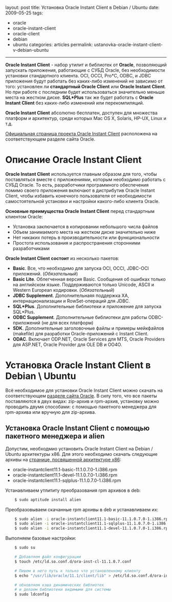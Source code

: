 layout: post
title: Установка Oracle Instant Client в Debian / Ubuntu
date: 2009-05-25
tags:
- oracle
- oracle-instant-client
- oracle-client
- debian
- ubuntu
categories: articles
permalink: ustanovka-oracle-instant-client-v-debian-ubuntu

---

**Oracle Instant Client** - набор утилит и библиотек от **Oracle**, позволяющий запускать приложения, работающие с СУБД Oracle, без необходимости установки стандартного клиента. OCI, OCCI, Pro\*C, ODBC, и JDBC приложения будут работать без каких-либо изменений не зависимо от того: установлен ли **стандартный Oracle Client** или **Oracle Instant Client**. Но при работе с последним будет использоваться значительно меньше места на жестком диске. **SQL*Plus** так же будет работать с **Oracle Instant Client** без каких-либо изменений или перекомпиляций.

**Oracle Instant Client** абсолютно бесплатен, доступен для множества платформ и архитектур, среди которых Mac OS X, Solaris, HP-UX, Linux и т.д.

<!-- more -->

[Официальная страница проекта Oracle Instant Client](http://www.oracle.com/technology/tech/oci/instantclient/index.html "Официальная страница Oracle Instant Client") расположена на соответствующем разделе сайта Oracle.

Описание Oracle Instant Client
==============================

**Oracle Instant Client** используется главным образом для того, чтобы поставляться вместе с приложениями, которым необходимо работать с СУБД Oracle. То есть, разработчики программного обеспечения помимо своего приложения включают в дистрибутив Oracle Instant Client, чтобы избавить конечного пользователя от необходимости самостоятельной установки и настройки какого-либо клиента Oracle.

**Основные преимущества Oracle Instant Client** перед стандартным клиентом Oracle:

  - Установка заключается в копировании небольшого числа файлов
  - Объем занимаемого места на жестком диске значительно ниже
  - Нет никаких потерь в производительности или функциональности
  - Простота использования и распространения сторонними разработчиками

**Oracle Instant Client состоит** из несколько пакетов:

  - **Basic**. Все, что необходимо для запуска OCI, OCCI, JDBC-OCI приложений. (*Обязательный*)
  - **Basic Lite**. Облегченная версия Basic. Сообщения об ошибках только на английском языке. Поддерживаются только Unicode, ASCII и Western European кодировки. (*Обязательный*)
  - **JDBC Supplement**. Дополнительнаяя поддержка XA, интернационализации и RowSet-операций для JDBC.
  - **SQL*Plus**. Дополнительные библиотеки и приложение для запуска SQL*Plus.
  - **ODBC Supplement**. Дополнительные библиотеки для работы ODBC-приложений (не для всех платформ)
  - **SDK**. Дополнительные заголовочные файлы и примеры  мейкфайлов (makefile) для разработки Oracle-приложений с Instant Client.
  - **ODAC**. Включает ODP.NET, Oracle Services для MTS, Oracle Providers для ASP.NET, Oracle Provider для OLE DB и OO4O.

Установка Oracle Instant Client в Debian \ Ubuntu
=================================================

Всё необходимое для установки Oracle Instant Client можно скачать на соответствующем [разделе сайта Oracle](http://www.oracle.com/technology/software/tech/oci/instantclient/index.html "Раздел сайта Oracle, где можно скачать Oracle Instant Client для различных архитектур и платформ"). В силу того, что все пакеты поставляются в двух видах: zip-архив и rpm-архив, установку можно проводить двумя способами: с помощью пакетного менеджера для rpm-архива или вручную для zip-архива.

Установка Oracle Instant Client с помощью пакетного менеджера и alien
---------------------------------------------------------------------

Допустим, необходмио установить Oracle Instant Client на Debian / Ubuntu архитектуры x86. Для этого необходимо скачать следующие архивы на [странице, посвященной архитектуре x86](http://www.oracle.com/technology/software/tech/oci/instantclient/htdocs/linuxsoft.html "Раздел сайта Oracle, где можно скачать Oracle Instant Client для x86 архитектуры"):

  - oracle-instantclient11.1-basic-11.1.0.7.0-1.i386.rpm
  - oracle-instantclient11.1-devel-11.1.0.7.0-1.i386.rpm
  - oracle-instantclient11.1-sqlplus-11.1.0.7.0-1.i386.rpm

Устанавливаем утлититу преобразования rpm архивов в deb:

``` bash
    $ sudo aptitude install alien
```
Преобразовываем скачанные rpm архивы в deb и устанавливаем их:

``` bash
    $ sudo alien -i oracle-instantclient11.1-basic-11.1.0.7.0-1.i386.rpm
    $ sudo alien -i oracle-instantclient11.1-sqlplus-11.1.0.7.0-1.i386.rpm
    $ sudo alien -i oracle-instantclient11.1-devel-11.1.0.7.0-1.i386.rpm
```
Выполняем базовые настройки:

``` bash
    $ sudo su

    # Добавляем файл конфигурации
    $ touch /etc/ld.so.conf.d/ora-inst-cl-11.1.0.7.conf

    # Пишем в него путь к только что установленному клиенту
    $ echo "/usr/lib/oracle/11.1/client/lib" > /etc/ld.so.conf.d/ora-inst-cl-11.1.0.7.conf

    # обновляем кэша динамических библиотек
    # и делаем библиотеки видимыми для системы
    $ sudo ldconfig
```
